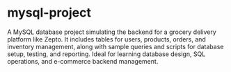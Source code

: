 # mysql-project
A MySQL database project simulating the backend for a grocery delivery platform like Zepto. It includes tables for users, products, orders, and inventory management, along with sample queries and scripts for database setup, testing, and reporting. Ideal for learning database design, SQL operations, and e-commerce backend management.
